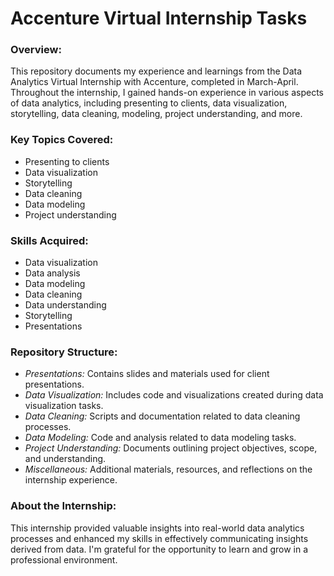 # Accenture Virtual Internship Tasks

### Overview:
This repository documents my experience and learnings from the Data Analytics Virtual Internship with Accenture, completed in March-April. Throughout the internship, I gained hands-on experience in various aspects of data analytics, including presenting to clients, data visualization, storytelling, data cleaning, modeling, project understanding, and more.

### Key Topics Covered:
- Presenting to clients
- Data visualization
- Storytelling
- Data cleaning
- Data modeling
- Project understanding

### Skills Acquired:
- Data visualization
- Data analysis
- Data modeling
- Data cleaning
- Data understanding
- Storytelling
- Presentations

### Repository Structure:
- *Presentations:* Contains slides and materials used for client presentations.
- *Data Visualization:* Includes code and visualizations created during data visualization tasks.
- *Data Cleaning:* Scripts and documentation related to data cleaning processes.
- *Data Modeling:* Code and analysis related to data modeling tasks.
- *Project Understanding:* Documents outlining project objectives, scope, and understanding.
- *Miscellaneous:* Additional materials, resources, and reflections on the internship experience.

### About the Internship:
This internship provided valuable insights into real-world data analytics processes and enhanced my skills in effectively communicating insights derived from data. I'm grateful for the opportunity to learn and grow in a professional environment.
